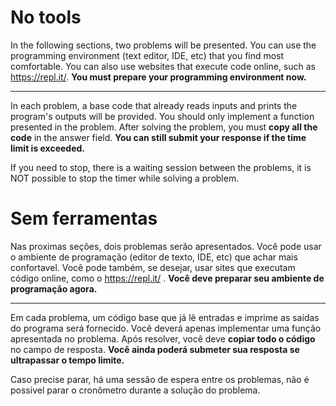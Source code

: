 <!--english-->

# No tools

In the following sections, two problems will be presented.
You can use the programming environment (text editor, IDE, etc) that you find most comfortable.
You can also use websites that execute code online, such as https://repl.it/.
**You must prepare your programming environment now.**

---

In each problem, a base code that already reads inputs and prints the program's outputs will be provided.
You should only implement a function presented in the problem.
After solving the problem, you must **copy all the code** in the answer field.
**You can still submit your response if the time limit is exceeded.**

If you need to stop, there is a waiting session between the problems, it is NOT possible to stop the timer while solving a problem.

<!--english-->

<!--portuguese-->

# Sem ferramentas

Nas proximas seções, dois problemas serão apresentados.
Você pode usar o ambiente de programação (editor de texto, IDE, etc) que achar mais confortavel.
Você pode também, se desejar, usar sites que executam código online, como o https://repl.it/ .
**Você deve preparar seu ambiente de programação agora.**

---

Em cada problema, um código base que já lê entradas e imprime as saídas do programa será fornecido.
Você deverá apenas implementar uma função apresentada no problema.
Após resolver, você deve **copiar todo o código** no campo de resposta.
**Você ainda poderá submeter sua resposta se ultrapassar o tempo limite.**

Caso precise parar, há uma sessão de espera entre os problemas, não é possivel parar o cronômetro durante a solução do problema.

<!--portuguese-->
